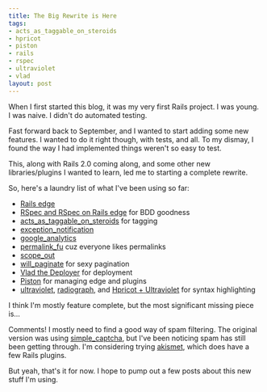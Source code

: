 ```yaml
--- 
title: The Big Rewrite is Here
tags: 
- acts_as_taggable_on_steroids
- hpricot
- piston
- rails
- rspec
- ultraviolet
- vlad
layout: post
---
```

When I first started this blog, it was my very first Rails project. I was young. I was naive. I didn't do automated testing.

Fast forward back to September, and I wanted to start adding some new features. I wanted to do it right though, with tests, and all. To my dismay, I found the way I had implemented things weren't so easy to test.

This, along with Rails 2.0 coming along, and some other new libraries/plugins I wanted to learn, led me to starting a complete rewrite.

So, here's a laundry list of what I've been using so far:

 * [Rails edge](http://wiki.rubyonrails.org/rails/pages/EdgeRails)
 * [RSpec and RSpec on Rails edge](http://rspec.rubyforge.org/) for BDD goodness
 * [acts\_as\_taggable\_on\_steroids](http://agilewebdevelopment.com/plugins/acts_as_taggable_on_steroids) for tagging
 * [exception\_notification](http://agilewebdevelopment.com/plugins/exception_notifier)
 * [google\_analytics](http://www.rubaidh.com/projects/google-analytics-plugin/)
 * [permalink\_fu](http://www.seoonrails.com/even-better-looking-urls-with-permalink_fu) cuz everyone likes permalinks
 * [scope\_out](http://code.google.com/p/scope-out-rails/)
 * [will\_paginate](http://errtheblog.com/posts/47-i-will-paginate) for sexy pagination
 * [Vlad the Deployer](http://rubyhitsquad.com/Vlad_the_Deployer.html) for deployment
 * [Piston](http://piston.rubyforge.org/) for managing edge and plugins
 * [ultraviolet](http://ultraviolet.rubyforge.org/), [radiograph](http://agilewebdevelopment.com/plugins/radiograph), and [Hpricot + Ultraviolet](http://termos.vemod.net/hpricot-plus-ultraviolet) for syntax highlighting

I think I'm mostly feature complete, but the most significant missing piece is...

Comments! I mostly need to find a good way of spam filtering. The original version was using [simple\_captcha](http://agilewebdevelopment.com/plugins/simple_captcha), but I've been noticing spam has still been getting through. I'm considering trying [akismet](http://akismet.com/), which does have a few Rails plugins.

But yeah, that's it for now. I hope to pump out a few posts about this new stuff I'm using.
